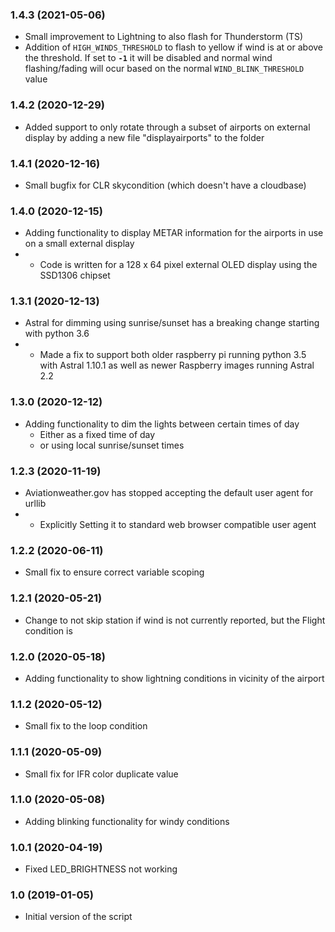 ### 1.4.3 (2021-05-06)
- Small improvement to Lightning to also flash for Thunderstorm (TS)
- Addition of `HIGH_WINDS_THRESHOLD` to flash to yellow if wind is at or above the threshold. If set to **`-1`** it will be disabled and normal wind flashing/fading will ocur based on the normal `WIND_BLINK_THRESHOLD` value

### 1.4.2 (2020-12-29)
- Added support to only rotate through a subset of airports on external display by adding a new file "displayairports" to the folder

### 1.4.1 (2020-12-16)
- Small bugfix for CLR skycondition (which doesn't have a cloudbase)

### 1.4.0 (2020-12-15)
- Adding functionality to display METAR information for the airports in use on a small external display
- - Code is written for a 128 x 64 pixel external OLED display using the SSD1306 chipset

### 1.3.1 (2020-12-13)
- Astral for dimming using sunrise/sunset has a breaking change starting with python 3.6
- - Made a fix to support both older raspberry pi running python 3.5 with Astral 1.10.1 as well as newer Raspberry images running Astral 2.2

### 1.3.0 (2020-12-12)
- Adding functionality to dim the lights between certain times of day
  - Either as a fixed time of day
  - or using local sunrise/sunset times

### 1.2.3 (2020-11-19)
- Aviationweather.gov has stopped accepting the default user agent for urllib
- - Explicitly Setting it to standard web browser compatible user agent

### 1.2.2 (2020-06-11)
- Small fix to ensure correct variable scoping

### 1.2.1 (2020-05-21)
- Change to not skip station if wind is not currently reported, but the Flight condition is

### 1.2.0 (2020-05-18)
- Adding functionality to show lightning conditions in vicinity of the airport

### 1.1.2 (2020-05-12)
- Small fix to the loop condition

### 1.1.1 (2020-05-09)
- Small fix for IFR color duplicate value

### 1.1.0 (2020-05-08)
- Adding blinking functionality for windy conditions

### 1.0.1 (2020-04-19)
- Fixed LED_BRIGHTNESS not working

### 1.0 (2019-01-05)
- Initial version of the script
